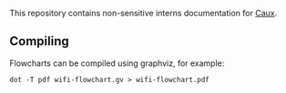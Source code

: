 This repository contains non-sensitive interns documentation for [Caux](http://caux.ch).

## Compiling

Flowcharts can be compiled using graphviz, for example:

    dot -T pdf wifi-flowchart.gv > wifi-flowchart.pdf
